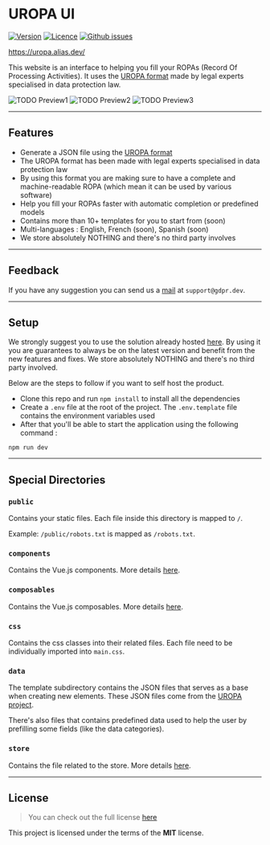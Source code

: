 UROPA UI
============
[![Version](https://img.shields.io/github/package-json/v/progressive-identity/uropa-ui)](https://github.com/progressive-identity/uropa-ui) [![Licence](https://img.shields.io/github/license/progressive-identity/uropa-ui)](https://github.com/progressive-identity/uropa-ui/blob/main/LICENSE) [![Github issues](https://img.shields.io/github/issues/progressive-identity/uropa-ui)](https://github.com/progressive-identity/uropa-ui/issues)

https://uropa.alias.dev/

This website is an interface to helping you fill your ROPAs (Record Of Processing Activities). It uses
the [UROPA format](https://github.com/uropa-project/uropa) made by legal experts specialised in data protection law.

![TODO Preview1](https://github.com/progressive-identity/uropa-ui/blob/staging/public/preview-1.png)
![TODO Preview2](https://github.com/progressive-identity/uropa-ui/blob/staging/public/preview-2.png)
![TODO Preview3](https://github.com/progressive-identity/uropa-ui/blob/staging/public/preview-3.png)

---

## Features

- Generate a JSON file using the [UROPA format](https://github.com/uropa-project/uropa)
- The UROPA format has been made with legal experts specialised in data protection law
- By using this format you are making sure to have a complete and machine-readable ROPA (which mean it can be used by
  various software)
- Help you fill your ROPAs faster with automatic completion or predefined models
- Contains more than 10+ templates for you to start from (soon)
- Multi-languages : English, French (soon), Spanish (soon)
- We store absolutely NOTHING and there's no third party involves

---

## Feedback

If you have any suggestion you can send us a [mail](mailto:support@gdpr.dev?subject=[UropaUI]%20Feedback)
at `support@gdpr.dev`.

---

## Setup

We strongly suggest you to use the solution already hosted [here](https://uropa.alias.dev/).
By using it you are guarantees to always be on the latest version and benefit from the new features and fixes.
We store absolutely NOTHING and there's no third party involved.

Below are the steps to follow if you want to self host the product.

- Clone this repo and run `npm install` to install all the dependencies
- Create a `.env` file at the root of the project. The `.env.template` file contains the environment
  variables
  used
- After that you'll be able to start the application using the following command :

```shell
npm run dev
```

---

## Special Directories

### `public`

Contains your static files. Each file inside this directory is mapped to `/`.

Example: `/public/robots.txt` is mapped as `/robots.txt`.

### `components`

Contains the Vue.js components. More
details [here](https://vuejs.org/guide/essentials/component-basics.html).

### `composables`

Contains the Vue.js composables. More
details [here](https://vuejs.org/guide/reusability/composables.html#composables).

### `css`

Contains the css classes into their related files. Each file need to be individually imported
into `main.css`.

### `data`

The template subdirectory contains the JSON files that serves as a base when creating new elements. These JSON files
come from the [UROPA project](https://github.com/uropa-project/uropa).

There's also files that contains predefined data used to help the user by prefilling some fields (like the data
categories).

### `store`

Contains the file related to the store. More
details [here](https://pinia.vuejs.org/core-concepts/).


---

## License

> You can check out the full license [here](https://github.com/progressive-identity/uropa-ui/blob/main/LICENSE)

This project is licensed under the terms of the **MIT** license.
